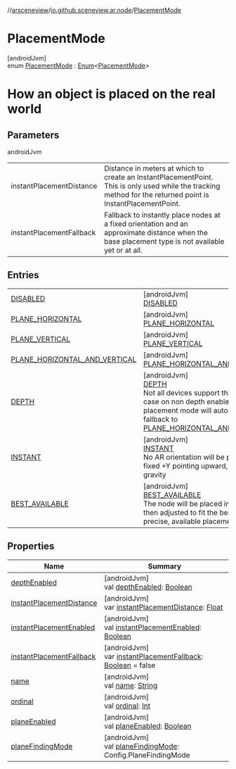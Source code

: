 //[arsceneview](../../../index.md)/[io.github.sceneview.ar.node](../index.md)/[PlacementMode](index.md)

# PlacementMode

[androidJvm]\
enum [PlacementMode](index.md) : [Enum](https://kotlinlang.org/api/latest/jvm/stdlib/kotlin/-enum/index.html)&lt;[PlacementMode](index.md)&gt; 

# How an object is placed on the real world

## Parameters

androidJvm

| | |
|---|---|
| instantPlacementDistance | Distance in meters at which to create an InstantPlacementPoint. This is only used while the tracking method for the returned point is InstantPlacementPoint. |
| instantPlacementFallback | Fallback to instantly place nodes at a fixed orientation and an approximate distance when the base placement type is not available yet or at all. |

## Entries

| | |
|---|---|
| [DISABLED](-d-i-s-a-b-l-e-d/index.md) | [androidJvm]<br>[DISABLED](-d-i-s-a-b-l-e-d/index.md) |
| [PLANE_HORIZONTAL](-p-l-a-n-e_-h-o-r-i-z-o-n-t-a-l/index.md) | [androidJvm]<br>[PLANE_HORIZONTAL](-p-l-a-n-e_-h-o-r-i-z-o-n-t-a-l/index.md) |
| [PLANE_VERTICAL](-p-l-a-n-e_-v-e-r-t-i-c-a-l/index.md) | [androidJvm]<br>[PLANE_VERTICAL](-p-l-a-n-e_-v-e-r-t-i-c-a-l/index.md) |
| [PLANE_HORIZONTAL_AND_VERTICAL](-p-l-a-n-e_-h-o-r-i-z-o-n-t-a-l_-a-n-d_-v-e-r-t-i-c-a-l/index.md) | [androidJvm]<br>[PLANE_HORIZONTAL_AND_VERTICAL](-p-l-a-n-e_-h-o-r-i-z-o-n-t-a-l_-a-n-d_-v-e-r-t-i-c-a-l/index.md) |
| [DEPTH](-d-e-p-t-h/index.md) | [androidJvm]<br>[DEPTH](-d-e-p-t-h/index.md)<br>Not all devices support this mode. In case on non depth enabled device the placement mode will automatically fallback to [PLANE_HORIZONTAL_AND_VERTICAL](-p-l-a-n-e_-h-o-r-i-z-o-n-t-a-l_-a-n-d_-v-e-r-t-i-c-a-l/index.md). |
| [INSTANT](-i-n-s-t-a-n-t/index.md) | [androidJvm]<br>[INSTANT](-i-n-s-t-a-n-t/index.md)<br>No AR orientation will be provided = fixed +Y pointing upward, against gravity |
| [BEST_AVAILABLE](-b-e-s-t_-a-v-a-i-l-a-b-l-e/index.md) | [androidJvm]<br>[BEST_AVAILABLE](-b-e-s-t_-a-v-a-i-l-a-b-l-e/index.md)<br>The node will be placed instantly and then adjusted to fit the best accurate, precise, available placement. |

## Properties

| Name | Summary |
|---|---|
| [depthEnabled](depth-enabled.md) | [androidJvm]<br>val [depthEnabled](depth-enabled.md): [Boolean](https://kotlinlang.org/api/latest/jvm/stdlib/kotlin/-boolean/index.html) |
| [instantPlacementDistance](instant-placement-distance.md) | [androidJvm]<br>var [instantPlacementDistance](instant-placement-distance.md): [Float](https://kotlinlang.org/api/latest/jvm/stdlib/kotlin/-float/index.html) |
| [instantPlacementEnabled](instant-placement-enabled.md) | [androidJvm]<br>val [instantPlacementEnabled](instant-placement-enabled.md): [Boolean](https://kotlinlang.org/api/latest/jvm/stdlib/kotlin/-boolean/index.html) |
| [instantPlacementFallback](instant-placement-fallback.md) | [androidJvm]<br>var [instantPlacementFallback](instant-placement-fallback.md): [Boolean](https://kotlinlang.org/api/latest/jvm/stdlib/kotlin/-boolean/index.html) = false |
| [name](../../io.github.sceneview.ar.scene/-plane-renderer/-plane-renderer-mode/-r-e-n-d-e-r_-t-o-p_-m-o-s-t/index.md#-372974862%2FProperties%2F-58641720) | [androidJvm]<br>val [name](../../io.github.sceneview.ar.scene/-plane-renderer/-plane-renderer-mode/-r-e-n-d-e-r_-t-o-p_-m-o-s-t/index.md#-372974862%2FProperties%2F-58641720): [String](https://kotlinlang.org/api/latest/jvm/stdlib/kotlin/-string/index.html) |
| [ordinal](../../io.github.sceneview.ar.scene/-plane-renderer/-plane-renderer-mode/-r-e-n-d-e-r_-t-o-p_-m-o-s-t/index.md#-739389684%2FProperties%2F-58641720) | [androidJvm]<br>val [ordinal](../../io.github.sceneview.ar.scene/-plane-renderer/-plane-renderer-mode/-r-e-n-d-e-r_-t-o-p_-m-o-s-t/index.md#-739389684%2FProperties%2F-58641720): [Int](https://kotlinlang.org/api/latest/jvm/stdlib/kotlin/-int/index.html) |
| [planeEnabled](plane-enabled.md) | [androidJvm]<br>val [planeEnabled](plane-enabled.md): [Boolean](https://kotlinlang.org/api/latest/jvm/stdlib/kotlin/-boolean/index.html) |
| [planeFindingMode](plane-finding-mode.md) | [androidJvm]<br>val [planeFindingMode](plane-finding-mode.md): Config.PlaneFindingMode |
